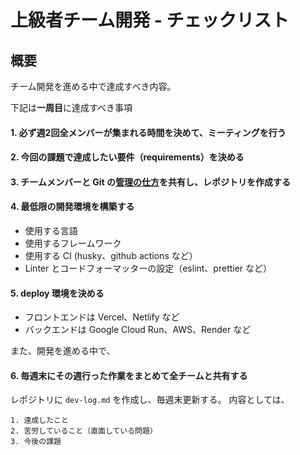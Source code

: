 # 上級者チーム開発 - チェックリスト

## 概要
チーム開発を進める中で達成すべき内容。

下記は**一周目**に達成すべき事項
#### 1. 必ず週2回全メンバーが集まれる時間を決めて、ミーティングを行う
#### 2. 今回の課題で達成したい要件（requirements）を決める 
#### 3. チームメンバーと Git の[管理の仕方](https://github.com/recursion-team-v/team-v-devlog/blob/main/github_tutorial.md)を共有し、レポジトリを作成する
#### 4. 最低限の開発環境を構築する
- 使用する言語
- 使用するフレームワーク
- 使用する CI (husky、github actions など）
- Linter とコードフォーマッターの設定（eslint、prettier など）
#### 5. deploy 環境を決める
- フロントエンドは Vercel、Netlify など
- バックエンドは Google Cloud Run、AWS、Render など



また、開発を進める中で、
#### 6. 毎週末にその週行った作業をまとめて全チームと共有する
レポジトリに ```dev-log.md``` を作成し、毎週末更新する。
内容としては、
```
1. 達成したこと
2. 苦労していること（直面している問題）
3. 今後の課題
```
